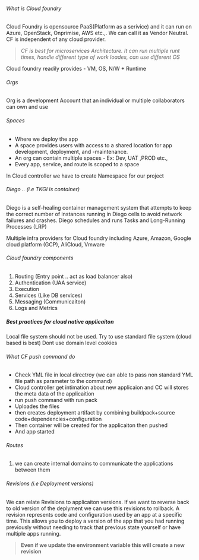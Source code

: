 
###### What is Cloud foundry
Cloud Foundry is opensource PaaS(Platform as a serivice) and it can run on Azure, OpenStack, Onprimise, AWS etc.,. We can call it as Vendor Neutral.
CF is independent of any cloud provider.

> *CF is best for microservices Architecture. It can run multiple runt times, handle different type of work loades, can use different OS*

Cloud foundry readily provides - VM, OS, N/W + Runtime


###### Orgs
Org is a development Account that an individual or multiple collaborators can own and use

###### Spaces
- Where we deploy the app
- A space provides users with access to a shared location for app development, deployment, and  -maintenance.
- An org can contain multiple spaces - Ex: Dev, UAT ,PROD etc.,
- Every app, service, and route is scoped to a space




In Cloud controller we have to create Namespace for our project

###### Diego ..  (i.e TKGI is container)
Diego is a self-healing container management system that attempts to keep the correct number of instances running in Diego cells to avoid network failures and crashes. Diego schedules and runs Tasks and Long-Running Processes (LRP)


Multiple infra providers for Cloud foundry including
Azure, Amazon, Google cloud platform (GCP), AliCloud, Vmware


###### Cloud foundry components
1. Routing (Entry point .. act as load balancer also)
2. Authentication (UAA service)
3. Execution
4. Services (Like DB services)
5. Messaging (Communicaiton)
6. Logs and Metrics


##### Best practices for cloud native applicaiton
  Local file system should not be used. Try to use standard file system (cloud based is best)
  Dont use domain level cookies



###### What CF push command do
- Check YML file in local directroy (we can able to pass non standard YML file path as parameter to the command)
- Cloud controller get intimation about new applicaion and CC will stores the meta data of the applicaition
- run push command with run pack
- Uploades the files
- then creates deployment artifact by combining buildpack+source code+dependencies+configuration
- Then container will be created for the applicaiton then pushed
- And app started

###### Routes
1. we can create internal domains to communicate the applications between them



###### Revisions (i.e Deployment versions)
We can relate Revisions to applicaiton versions. If we want to reverse back to old version
of the deplyment we can use this revisions to rollback.
A revision represents code and configuration used by an app at a specific time.
This allows you to deploy a version of the app that you had running previously without needing to track that previous state yourself or have multiple apps running.
> **Even if we update the environment variable this will create a new revision**
